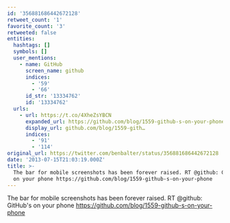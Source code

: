 ```yaml
---
id: '356881686442672128'
retweet_count: '1'
favorite_count: '3'
retweeted: false
entities:
  hashtags: []
  symbols: []
  user_mentions:
    - name: GitHub
      screen_name: github
      indices:
        - '59'
        - '66'
      id_str: '13334762'
      id: '13334762'
  urls:
    - url: https://t.co/4XheZsYBCN
      expanded_url: https://github.com/blog/1559-github-s-on-your-phone
      display_url: github.com/blog/1559-gith…
      indices:
        - '91'
        - '114'
original_url: https://twitter.com/benbalter/status/356881686442672128
date: '2013-07-15T21:03:19.000Z'
title: >-
  The bar for mobile screenshots has been forever raised. RT @github: GitHub's
  on your phone https://github.com/blog/1559-github-s-on-your-phone
---
```


The bar for mobile screenshots has been forever raised. RT @github: GitHub's on your phone https://github.com/blog/1559-github-s-on-your-phone